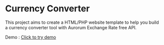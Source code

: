 # Currency Converter
This project aims to create a HTML/PHP website template to help you build a currency converter tool with Aurorum Exchange Rate free API.

 Demo : [Click to try demo](https://exchange-rate.aurorum.co/dev/demo/)


